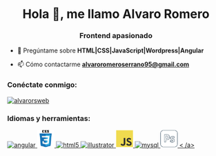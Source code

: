 <h1 align="center">Hola 👋, me llamo Alvaro Romero</h1>
<h3 align="center">Frontend apasionado</h3>

- 💬 Pregúntame sobre **HTML|CSS|JavaScript|Wordpress|Angular**

- 📫 Cómo contactarme **alvaroromeroserrano95@gmail.com**

<h3 align="left">Conéctate conmigo:</h3>
<p align="left">
<a href="https://www.linkedin.com/in/alvarorsweb" target="blank"><img align="center" src="https://raw.githubusercontent.com/rahuldkjain/github-profile-readme-generator/master/src/images/icons/ Social/linked-in-alt.svg" alt="alvarorsweb" height="30" width="40" /></a>
</p>

<h3 align="left">Idiomas y herramientas:</h3 >
<p align="left"> <a href="https://angular.io" target="_blank" rel="noreferrer"> <img src="https://angular.io/assets/images/ logos/angular/angular.jpg" alt="angular" width="40" height="40"/> </a> <a href="https://www.w3schools.com/css/" target=" _blank" rel="noreferrer"> <img src="https://raw.githubusercontent.com/devicons/devicon/master/icons/css3/css3-original-wordmark.svg" alt="css3" width="40 " altura="40"/> </a> <a href="https://www.w3.org/html/" target="_blank" rel="noreferrer"> <img src="https:// raw.githubusercontent.com/devicons/devicon/master/icons/html5/html5-original-wordmark.svg" alt="html5" width="40" height="40"/> </a> <a href=" https://www.adobe.com/in/products/illustrator.html" target="_blank" rel="noreferrer"> <img src="https://www.vectorlogo.zone/logos/adobe_illustrator/adobe_illustrator- icon.svg" alt="illustrator" width="40" height="40"/> </a> <a href="https://developer.mozilla.org/en-US/docs/Web/JavaScript" target="_blank" rel="noreferrer"> <img src="https://raw.githubusercontent.com/devicons/devicon/master/icons/javascript/javascript-original.svg" alt="javascript" width=" 40" altura="40"/> </a> <a href="https://www.mysql.com/" target="_blank" rel="noreferrer"> <img src="https://raw .githubusercontent.com/devicons/devicon/master/icons/mysql/mysql-original-wordmark.svg" alt="mysql" width="40" height="40"/> </a> <a href="https://www.photoshop.com/en" target="_blank" rel="noreferrer" > <img src="https://raw.githubusercontent.com/devicons/devicon/master/icons/photoshop/photoshop-line.svg" alt="photoshop" width="40" height="40"/> < /a> </p>
